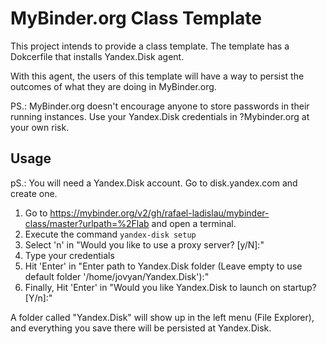 # MyBinder.org Class Template

This project intends to provide a class template. The template has a Dokcerfile that installs Yandex.Disk agent.

With this agent, the users of this template will have a way to persist the outcomes of what they are doing in MyBinder.org.

PS.: MyBinder.org doesn't encourage anyone to store passwords in their running instances. Use your Yandex.Disk credentials in ?Mybinder.org at your own risk.

## Usage

pS.: You will need a Yandex.Disk account. Go to disk.yandex.com and create one.

1. Go to https://mybinder.org/v2/gh/rafael-ladislau/mybinder-class/master?urlpath=%2Flab and open a terminal.
2. Execute the command `yandex-disk setup`
3. Select 'n' in "Would you like to use a proxy server? [y/N]:"
4. Type your credentials
5. Hit 'Enter' in "Enter path to Yandex.Disk folder (Leave empty to use default folder '/home/jovyan/Yandex.Disk'):"
6. Finally, Hit 'Enter' in "Would you like Yandex.Disk to launch on startup? [Y/n]:"

A folder called "Yandex.Disk" will show up in the left menu (File Explorer), and everything you save there will be persisted at Yandex.Disk.
